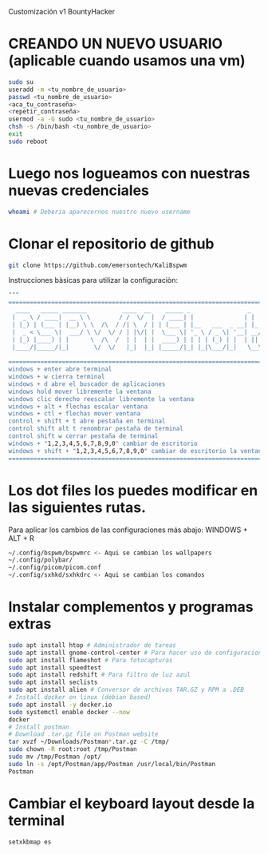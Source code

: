 Customización v1 BountyHacker
 
# CREANDO UN NUEVO USUARIO (aplicable cuando usamos una vm)

```bash 
sudo su
useradd -m <tu_nombre_de_usuario>
passwd <tu_nombre_de_usuario>
<aca_tu_contraseña>
<repetir_contraseña>
usermod -a -G sudo <tu_nombre_de_usuario>
chsh -s /bin/bash <tu_nombre_de_usuario>
exit
sudo reboot
```

# Luego nos logueamos con nuestras nuevas credenciales

```bash
whoami # Deberia aparecernos nuestro nuevo username
```

# Clonar el repositorio de github

```bash 
git clone https://github.com/emersontech/KaliBspwm
```
Instrucciones bàsicas para utilizar la configuraciòn:

```bash
"""
===========================================================================================================
  ____   _____ _______          ____  __    _____ _                _             _       
 |  _ \ / ____|  __ \ \        / /  \/  |  / ____| |              | |           | |      
 | |_) | (___ | |__) \ \  /\  / /| \  / | | (___ | |__   ___  _ __| |_ ___ _   _| |_ ___ 
 |  _ < \___ \|  ___/ \ \/  \/ / | |\/| |  \___ \| '_ \ / _ \| '__| __/ __| | | | __/ __|
 | |_) |____) | |      \  /\  /  | |  | |  ____) | | | | (_) | |  | || (__| |_| | |_\__ \
 |____/|_____/|_|       \/  \/   |_|  |_| |_____/|_| |_|\___/|_|   \__\___|\__,_|\__|___/
                                                                                         
===========================================================================================================
windows + enter abre terminal 
windows + w cierra terminal
windows + d abre el buscador de aplicaciones
windows hold mover libremente la ventana
windows clic derecho reescalar libremente la ventana
windows + alt + flechas escalar ventana
windows + ctl + flechas mover ventana
control + shift + t abre pestaña en terminal
control shift alt t renombrar pestaña de terminal
control shift w cerrar pestaña de terminal
windows + "1,2,3,4,5,6,7,8,9,0" cambiar de escritorio
windows + shift + "1,2,3,4,5,6,7,8,9,0" cambiar de escritorio la ventana actual al escritorio seleccionado
============================================================================================================
```
 
# Los dot files los puedes modificar en las siguientes rutas.
Para aplicar los cambios de las configuraciones más abajo: WINDOWS + ALT + R

```bash
~/.config/bspwm/bspwmrc <- Aqui se cambian los wallpapers
~/.config/polybar/
~/.config/picom/picom.conf
~/.config/sxhkd/sxhkdrc <- Aqui se cambian los comandos
```
 
# Instalar complementos y programas extras

```bash
sudo apt install htop # Administrador de tareas
sudo apt install gnome-control-center # Para hacer uso de configuraciones
sudo apt install flameshot # Para fotocapturas
sudo apt install speedtest
sudo apt install redshift # Para filtro de luz azul
sudo apt install seclists
sudo apt install alien # Conversor de archivos TAR.GZ y RPM a .DEB
# Install docker on linux (debian based)
sudo apt install -y docker.io
sudo systemctl enable docker --now
docker
# Install postman
# Download .tar.gz file on Postman website 
tar xvzf ~/Downloads/Postman*.tar.gz -C /tmp/
sudo chown -R root:root /tmp/Postman
sudo mv /tmp/Postman /opt/
sudo ln -s /opt/Postman/app/Postman /usr/local/bin/Postman
Postman
```

# Cambiar el keyboard layout desde la terminal

```bash
setxkbmap es
```
